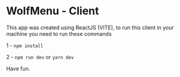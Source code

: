 # WolfMenu - Client
This app was created using ReactJS (VITE), to run this client in your machine you need to run these commands 

1 - `npm install` 

2 - `npm run dev` or `yarn dev`

Have fun.
